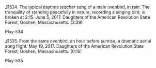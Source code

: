 ♫534. The typical daytime *teacher* song of a male ovenbird, in rain.
The tranquility of standing peacefully in nature, recording a singing
bird, is broken at 2:15. June 5, 2017. Daughters of the American
Revolution State Forest, Goshen, Massachusetts. (3:39)

Play-534

♫535. From the same ovenbird, an hour before sunrise, a dramatic aerial
song flight. May 19, 2017. Daughters of the American Revolution State
Forest, Goshen, Massachusetts. (0:16)

Play-535



